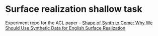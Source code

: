 # Surface realization shallow task

Experiment repo for the ACL paper - [Shape of Synth to Come: Why We Should Use Synthetic Data for English Surface Realization](https://www.aclweb.org/anthology/2020.acl-main.665/)
